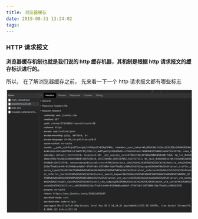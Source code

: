 ```yaml
---
title: 浏览器缓存
date: 2019-08-31 13:24:02
tags:
---
```

### HTTP 请求报文 ###

**浏览器缓存机制也就是我们说的 http 缓存机器，其机制是根据 http 请求报文的缓存标识进行的。**

所以， 在了解浏览器缓存之前， 先来看一下一个 http 请求报文都有哪些标志

![http-header](./jobs/http-header.png "http")
